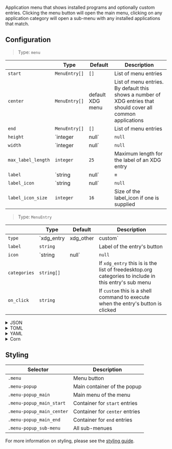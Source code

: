 Application menu that shows installed programs and optionally custom entries. Clicking the menu button will open the main menu, clicking on any application category will open a sub-menu with any installed applications that match.

## Configuration

> Type: `menu`

|              | Type       | Default | Description                                                                                         |
|--------------|------------|---------|-----------------------------------------------------------------------------------------------------|
| `start`  | `MenuEntry[]` | `[]`    | List of menu entries |
| `center` | `MenuEntry[]`  | default XDG menu | List of menu entries. By default this shows a number of XDG entries that should cover all common applications |
| `end` | `MenuEntry[]` | `[]`    | List of menu entries |
| `height`  | `integer | null`  | `null`    | The height of the menu, leave null for it to resize dynamically |
| `width`   | `integer | null`  | `null` | The width of the menu, leave null for it to resize dynamically |
| `max_label_length`   | `integer`  | `25` | Maximum length for the label of an XDG entry |
| `label`   | `string | null`  | `≡` | The label of the button that opens the menu |
| `label_icon`   | `string | null`  | `null` | An icon (from icon theme) to display on the button which opens the application menu |
| `label_icon_size`   | `integer`  | `16` | Size of the label_icon if one is supplied |


> Type: `MenuEntry`

|              | Type       | Default | Description                                                                                         |
|--------------|------------|---------|-----------------------------------------------------------------------------------------------------|
| `type`  | `xdg_entry | xdg_other | custom` |    | Type of the entry |
| `label` | `string`  | | Label of the entry's button |
| `icon` | `string | null` | `null` | Icon for the entry's button |
| `categories`  | `string[]` | | If `xdg_entry` this is is the list of freedesktop.org categories to include in this entry's sub menu |
| `on_click`   | `string`  | | If `custom` this is a shell command to execute when the entry's button is clicked |

<details>

<summary>JSON</summary>

```json
{
  "start": [
    {
      "type": "menu",
      "start": [
        {
            "type": "custom",
            "label": "Terminal",
            "on_click": "xterm",
        }
      ],
      "height": 440,
      "width": 200,
      "icon": "archlinux",
      "label": null
    }
  ]
}


```

</details>

<details>
<summary>TOML</summary>

```toml
[[start.menu]]
height = 400
width = 200
icon = "archlinux"
label = null

[[start.menu.start]]
type = "custom"
label = "Terminal"
on_click = "xterm"
```

</details>

<details>
<summary>YAML</summary>

```yaml
start:
  - type: "menu"
    start:
      - type: custom
        label: Terminal
        on_click: xterm
    height: 440
    width: 200
    icon: archlinux
    label: null
```

</details>

<details>
<summary>Corn</summary>

```corn
{
  start = [
    {
      type = "menu"
      start = [
        {
            type = "custom"
            label = "Terminal"
            on_click = "xterm"
        }
      ]
      height = 440
      width = 200
      icon = "archlinux"
      label = null
    }
  ]
}
```

</details>

## Styling

| Selector                      | Description                    |
|-------------------------------|--------------------------------|
| `.menu`                       | Menu button                    |
| `.menu-popup`                 | Main container of the popup    |
| `.menu-popup_main`            | Main menu of the menu          |
| `.menu-popup_main_start`      | Container for `start` entries  |
| `.menu-popup_main_center`     | Container for `center` entries |
| `.menu-popup_main_end`        | Container for `end` entries    |
| `.menu-popup_sub-menu`        | All sub-menues                 |

For more information on styling, please see the [styling guide](styling-guide).
